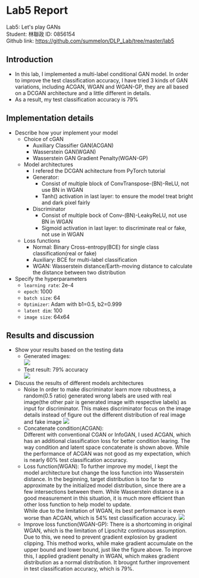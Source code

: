 # Lab5 Report  
Lab5: Let's play GANs  
Student: 林聯政 ID: 0856154  
Github link: https://github.com/summelon/DLP_Lab/tree/master/lab5

## Introduction  
- In this lab, I implemented a multi-label conditional GAN model. In order to improve the test classification accuracy, I have tried 3 kinds of GAN variations, including ACGAN, WGAN and WGAN-GP, they are all based on a DCGAN architecture and a little different in details.
- As a result, my test classification accuracy is 79%

## Implementation details
- Describe how your implement your model
    - Choice of cGAN
        - Auxiliary Classifier GAN(ACGAN)
        - Wasserstein GAN(WGAN)
        - Wasserstein GAN Gradient Penalty(WGAN-GP)
    - Model architectures
        - I refered the DCGAN achitecture from PyTorch tutorial
        - Generator:
            - Consist of multiple block of ConvTranspose-(BN)-ReLU, not use BN in WGAN
            - Tanh() activation in last layer: to ensure the model treat bright and dark pixel fairly
        - Discriminator
            - Consist of multiple bock of Conv-(BN)-LeakyReLU, not use BN in WGAN
            - Sigmoid activation in last layer: to discriminate real or fake, not use in WGAN
    - Loss functions
        - Normal: Binary Cross-entropy(BCE) for single class classification(real or fake)
        - Auxiliary: BCE for multi-label classification
        - WGAN: Wasserstein distance/Earth-moving distance to calculate the distance between two distribution
- Specify the hyperparameters
    - `learning rate`: 2e-4
    - `epoch`: 1000
    - `batch size`: 64
    - `Optimizer`: Adam with b1=0.5, b2=0.999
    - `latent dim`: 100
    - `image size`: 64x64

## Results and discussion
- Show your results based on the testing data
    - Generated images:  
    ![](https://i.imgur.com/wA55pTS.png)
    - Test result: 79% accuracy   
    ![](https://i.imgur.com/l8T9463.png)
- Discuss the results of different models architectures
    - Noise
        In order to make discriminator learn more robustness, a random(0.5 ratio) generated wrong labels are used with real image(the other pair is generated image with respective labels) as input for discriminator. This makes discriminator focus on the image details instead of figure out the different distribution of real image and fake image
    ![](https://i.imgur.com/6cdVJGH.png)
    - Concatenate condition(ACGAN):  
        Different with conventional CGAN or InfoGAN, I used ACGAN, which has an additional classification loss for better condition learing. The way condition and latent space concatenate is shown above. While the performance of ACGAN was not good as my expectation, which is nearly 60% test classification accuracy.
    - Loss function(WGAN):
        To further improve my model, I kept the model architecture but change the loss function into Wasserstein distance. In the beginning, target distribution is too far to approximate by the initialized model distribution, since there are a few intersections between them. While Wasserstein distance is a good measurement in this situation, it is much more efficient than other loss function to help model to update.  
        While due to the limitation of WGAN, its best performance is even worse than ACGAN, which is 54% test classification accuracy.
    ![](https://i.imgur.com/4IotTEj.png)
    - Improve loss function(WGAN-GP):
        There is a shortcoming in original WGAN, which is the limitation of Lipschitz continuous assumption. Due to this, we need to prevent gradient explosion by gradient clipping. This method works, while make gradient accumulate on the upper bound and lower bound, just like the figure above. To improve this, I applied gradient penalty in WGAN, which makes gradient distribution as a normal distribution. It brougnt further improvement in test classification accuracy, which is 79%.
